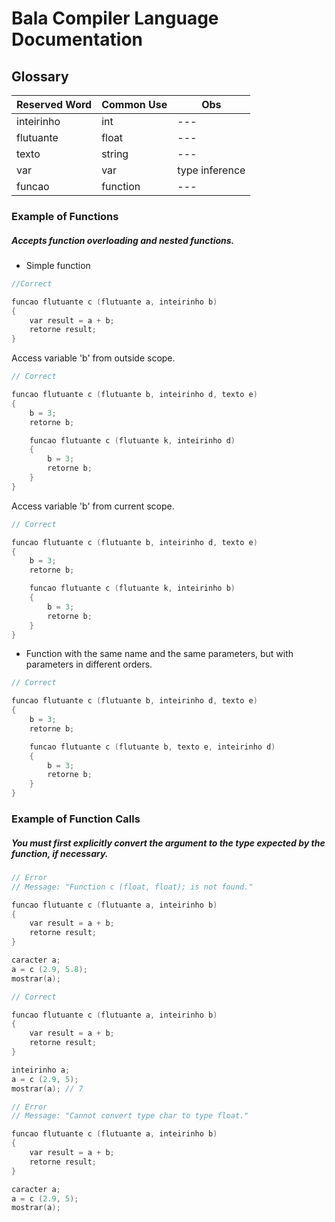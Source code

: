 # Bala Compiler Language Documentation 

## Glossary

| Reserved Word | Common Use | Obs |
|--- |--- |--- |
| inteirinho | int | --- |
| flutuante | float | --- |
| texto | string | --- |
| var | var | type inference |
| funcao | function | --- |


### Example of Functions

##### Accepts function overloading and nested functions.

- Simple function

```cpp
//Correct

funcao flutuante c (flutuante a, inteirinho b)
{
    var result = a + b;
    retorne result;
}
```

Access variable 'b' from outside scope.
```cpp
// Correct 

funcao flutuante c (flutuante b, inteirinho d, texto e)
{
    b = 3;
    retorne b;

    funcao flutuante c (flutuante k, inteirinho d)
    {
        b = 3;
        retorne b;
    }
}
```

Access variable 'b' from current scope.
```cpp
// Correct 

funcao flutuante c (flutuante b, inteirinho d, texto e)
{
    b = 3;
    retorne b;

    funcao flutuante c (flutuante k, inteirinho b)
    {
        b = 3;
        retorne b;
    }
}
```

- Function with the same name and the same parameters, but with parameters in different orders.

```cpp
// Correct

funcao flutuante c (flutuante b, inteirinho d, texto e)
{
    b = 3;
    retorne b;

    funcao flutuante c (flutuante b, texto e, inteirinho d)
    {
        b = 3;
        retorne b;
    }
}
```

### Example of Function Calls

##### You must first explicitly convert the argument to the type expected by the function, if necessary.

```cpp
// Error
// Message: "Function c (float, float); is not found."

funcao flutuante c (flutuante a, inteirinho b)
{
    var result = a + b;
    retorne result;
}

caracter a;
a = c (2.9, 5.8);
mostrar(a);

```

```cpp
// Correct

funcao flutuante c (flutuante a, inteirinho b)
{
    var result = a + b;
    retorne result;
}

inteirinho a;
a = c (2.9, 5);
mostrar(a); // 7

```

```cpp
// Error
// Message: "Cannot convert type char to type float."

funcao flutuante c (flutuante a, inteirinho b)
{
    var result = a + b;
    retorne result;
}

caracter a;
a = c (2.9, 5);
mostrar(a);

```

